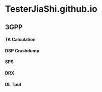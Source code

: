 # TesterJiaShi.github.io
## 3GPP
#### TA Calculation
  
  
  

#### DSP Crashdump
#### SPS
#### DRX
#### DL Tput
